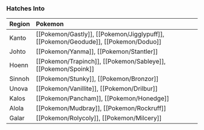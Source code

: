 ### Hatches Into
Region | Pokemon
:--- | :---
Kanto | [[Pokemon/Gastly]], [[Pokemon/Jigglypuff]], [[Pokemon/Geodude]], [[Pokemon/Doduo]]
Johto | [[Pokemon/Yanma]], [[Pokemon/Stantler]]
Hoenn | [[Pokemon/Trapinch]], [[Pokemon/Sableye]], [[Pokemon/Spoink]]
Sinnoh | [[Pokemon/Stunky]], [[Pokemon/Bronzor]]
Unova | [[Pokemon/Vanillite]], [[Pokemon/Drilbur]]
Kalos | [[Pokemon/Pancham]], [[Pokemon/Honedge]]
Alola | [[Pokemon/Mudbray]], [[Pokemon/Rockruff]]
Galar | [[Pokemon/Rolycoly]], [[Pokemon/Milcery]]